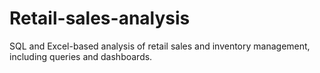 # Retail-sales-analysis
SQL and Excel-based analysis of retail sales and inventory management, including queries and dashboards.
